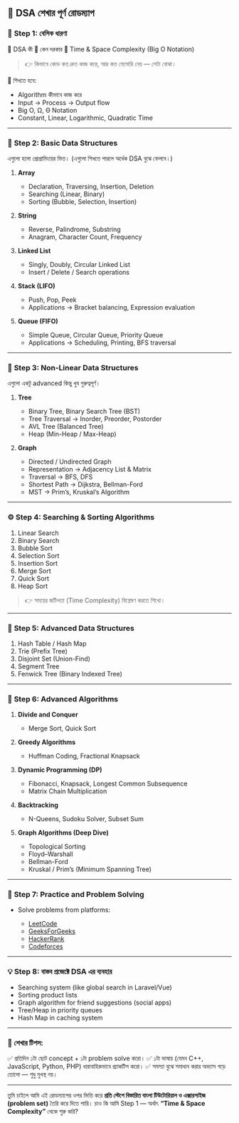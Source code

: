 

## 🧠 DSA শেখার পূর্ণ রোডম্যাপ 

### 🩵 **Step 1: বেসিক ধারণা**

🔸 DSA কী
🔸 কেন দরকার
🔸 Time & Space Complexity (Big O Notation)

> 👉 কিভাবে কোড কত দ্রুত কাজ করে, আর কত মেমোরি নেয় — সেটা বোঝা।

📘 শিখতে হবে:

* Algorithm কীভাবে কাজ করে
* Input → Process → Output flow
* Big O, Ω, Θ Notation
* Constant, Linear, Logarithmic, Quadratic Time

---

### 🧱 **Step 2: Basic Data Structures**

এগুলো হলো প্রোগ্রামিংয়ের ভিত।
(এগুলো শিখতে পারলে অর্ধেক DSA বুঝে ফেলবে।)

1. **Array**

   * Declaration, Traversing, Insertion, Deletion
   * Searching (Linear, Binary)
   * Sorting (Bubble, Selection, Insertion)

2. **String**

   * Reverse, Palindrome, Substring
   * Anagram, Character Count, Frequency

3. **Linked List**

   * Singly, Doubly, Circular Linked List
   * Insert / Delete / Search operations

4. **Stack (LIFO)**

   * Push, Pop, Peek
   * Applications → Bracket balancing, Expression evaluation

5. **Queue (FIFO)**

   * Simple Queue, Circular Queue, Priority Queue
   * Applications → Scheduling, Printing, BFS traversal

---

### 🌿 **Step 3: Non-Linear Data Structures**

এগুলো একটু advanced কিন্তু খুব গুরুত্বপূর্ণ।

1. **Tree**

   * Binary Tree, Binary Search Tree (BST)
   * Tree Traversal → Inorder, Preorder, Postorder
   * AVL Tree (Balanced Tree)
   * Heap (Min-Heap / Max-Heap)

2. **Graph**

   * Directed / Undirected Graph
   * Representation → Adjacency List & Matrix
   * Traversal → BFS, DFS
   * Shortest Path → Dijkstra, Bellman-Ford
   * MST → Prim’s, Kruskal’s Algorithm

---

### ⚙️ **Step 4: Searching & Sorting Algorithms**

1. Linear Search
2. Binary Search
3. Bubble Sort
4. Selection Sort
5. Insertion Sort
6. Merge Sort
7. Quick Sort
8. Heap Sort

> 👉 সময়ের জটিলতা (Time Complexity) বিশ্লেষণ করতে শিখো।

---

### 💾 **Step 5: Advanced Data Structures**

1. Hash Table / Hash Map
2. Trie (Prefix Tree)
3. Disjoint Set (Union-Find)
4. Segment Tree
5. Fenwick Tree (Binary Indexed Tree)

---

### 🧮 **Step 6: Advanced Algorithms**

1. **Divide and Conquer**

   * Merge Sort, Quick Sort
2. **Greedy Algorithms**

   * Huffman Coding, Fractional Knapsack
3. **Dynamic Programming (DP)**

   * Fibonacci, Knapsack, Longest Common Subsequence
   * Matrix Chain Multiplication
4. **Backtracking**

   * N-Queens, Sudoku Solver, Subset Sum
5. **Graph Algorithms (Deep Dive)**

   * Topological Sorting
   * Floyd–Warshall
   * Bellman-Ford
   * Kruskal / Prim’s (Minimum Spanning Tree)

---

### 🧩 **Step 7: Practice and Problem Solving**

* Solve problems from platforms:

  * [LeetCode](https://leetcode.com)
  * [GeeksForGeeks](https://www.geeksforgeeks.org)
  * [HackerRank](https://www.hackerrank.com)
  * [Codeforces](https://codeforces.com)

---

### 💡 **Step 8: বাস্তব প্রজেক্টে DSA এর ব্যবহার**

* Searching system (like global search in Laravel/Vue)
* Sorting product lists
* Graph algorithm for friend suggestions (social apps)
* Tree/Heap in priority queues
* Hash Map in caching system

---

### 🎯 শেখার টিপস:

✅ প্রতিদিন ১টা ছোট concept + ১টা problem solve করো।
✅ ১টা ভাষায় (যেমন C++, JavaScript, Python, PHP) ধারাবাহিকভাবে প্র্যাকটিস করো।
✅ সমস্যা বুঝে সমাধান করার অভ্যাস গড়ে তোলো — শুধু মুখস্থ নয়।

---

তুমি চাইলে আমি এই রোডম্যাপের ওপর ভিত্তি করে **প্রতি স্টেপে বিস্তারিত বাংলা টিউটোরিয়াল ও এক্সারসাইজ (problem set)** তৈরি করে দিতে পারি।
চাও কি আমি Step 1 — অর্থাৎ **“Time & Space Complexity”** থেকে শুরু করি?
